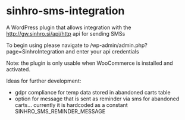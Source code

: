 # sinhro-sms-integration
A WordPress plugin that allows integration with the http://gw.sinhro.si/api/http api for sending SMSs

To begin using please navigate to /wp-admin/admin.php?page=SinhroIntegration and enter your api credentials

Note: the plugin is only usable when WooCommerce is installed and activated.

Ideas for further development:

- gdpr compliance for temp data stored in abandoned carts table
- option for message that is sent as reminder via sms for abandoned carts... currently it is hardcoded as a constant SINHRO_SMS_REMINDER_MESSAGE
